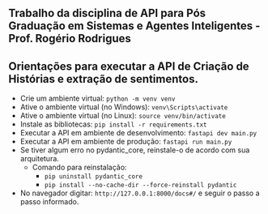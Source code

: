 ## Trabalho da disciplina de API para Pós Graduação em Sistemas e Agentes Inteligentes - Prof. Rogério Rodrigues

## Orientações para executar a API de Criação de Histórias e extração de sentimentos.

- Crie um ambiente virtual: `python -m venv venv`
- Ative o ambiente virtual (no Windows): `venv\Scripts\activate`
- Ative o ambiente virtual (no Linux): `source venv/bin/activate`
- Instale as bibliotecas: `pip install -r requirements.txt`
- Executar a API em ambiente de desenvolvimento:
`fastapi dev main.py`
- Executar a API em ambiente de produção: `fastapi run main.py`
- Se tiver algum erro no pydantic_core, reinstale-o de acordo com sua arquitetura.
    - Comando para reinstalação: 
        - `pip uninstall pydantic_core`
        - `pip install --no-cache-dir --force-reinstall pydantic`
- No navegador digitar: `http://127.0.0.1:8000/docs#/` e seguir o passo a passo informado.

